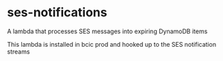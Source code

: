 # ses-notifications

A lambda that processes SES messages into expiring DynamoDB items 

This lambda is installed in bcic prod and hooked up to the SES notification streams
